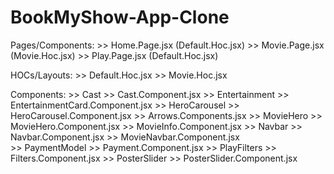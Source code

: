 # BookMyShow-App-Clone

Pages/Components:
    >> Home.Page.jsx (Default.Hoc.jsx)
    >> Movie.Page.jsx (Movie.Hoc.jsx)
    >> Play.Page.jsx (Default.Hoc.jsx)

HOCs/Layouts:
    >> Default.Hoc.jsx
    >> Movie.Hoc.jsx

Components:
    >> Cast >> Cast.Component.jsx
    >> Entertainment >> EntertainmentCard.Component.jsx
    >> HeroCarousel >> HeroCarousel.Component.jsx
                    >> Arrows.Components.jsx
    >> MovieHero >> MovieHero.Component.jsx
                 >> MovieInfo.Component.jsx
    >> Navbar >> Navbar.Component.jsx
              >> MovieNavbar.Component.jsx  
    >> PaymentModel >> Payment.Component.jsx
    >> PlayFilters >> Filters.Component.jsx
    >> PosterSlider >> PosterSlider.Component.jsx 
